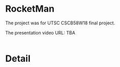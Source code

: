 # RocketMan

<p>The project was for UTSC CSCB58W18 final project.</p>
The presentation video URL:
TBA
<br>
<br>
<h1>Detail</h1>
